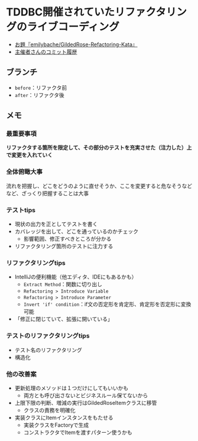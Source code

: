 
# TDDBC開催されていたリファクタリングのライブコーディング

- [お題『emilybache/GildedRose-Refactoring-Kata』](https://github.com/emilybache/GildedRose-Refactoring-Kata/blob/master/GildedRoseRequirements_jp.md)
- [主催者さんのコミット履歴](https://github.com/nihonbuson/GildedRose-Refactoring-Kata/commits/practice_20200810)


## ブランチ

- `before`：リファクタ前
- `after`：リファクタ後

## メモ

### 最重要事項

<b>リファクタする箇所を限定して、その部分のテストを充実させた（注力した）上で変更を入れていく</b>

### 全体俯瞰大事

流れを把握し、どこをどうのように直せそうか、ここを変更すると危なそうなどなど、ざっくり把握することは大事

### テストtips

- 現状の出力を正としてテストを書く
- カバレッジを出して、どこを通っているのかチェック
  - 影響範囲、修正すべきところが分かる
- リファクタリング箇所のテストに注力する

### リファクタリングtips

- IntelliJの便利機能（他エディタ、IDEにもあるかも）
  - `Extract Method`：関数に切り出し
  - `Refactoring > Introduce Variable`
  - `Refactoring > Introduce Parameter`
  - `Invert 'if' condition`：if文の否定形を肯定形、肯定形を否定形に変換可能
- 「修正に閉じていて、拡張に開いている」

### テストのリファクタリングtips

- テスト名のリファクタリング
- 構造化


### 他の改善案

- 更新処理のメソッドは１つだけにしてもいいかも
  - 両方とも呼び出さないとビジネスルール保てないから
- 上限下限の判断、増減の実行はGildedRoseItemクラスに移管
  - クラスの責務を明確化
- 実装クラスにItemインスタンスをもたせる
  - 実装クラスをFactoryで生成
  - コンストラクタでItemを渡すパターン使うかも
